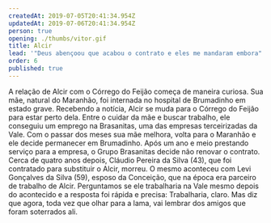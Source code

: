 ```yaml
---
createdAt: 2019-07-05T20:41:34.954Z
updatedAt: 2019-07-06T20:41:34.954Z
person: true
opening: ./thumbs/vitor.gif
title: Alcir
lead: '"Deus abençoou que acabou o contrato e eles me mandaram embora"'
order: 6
published: true
---
```

A relação de Alcir com o Córrego do Feijão começa de maneira curiosa. Sua mãe, natural do Maranhão, foi internada no hospital de Brumadinho em estado grave. Recebendo a notícia, Alcir se muda para o Córrego do Feijão para estar perto dela. Entre o cuidar da mãe e buscar trabalho, ele conseguiu um emprego na Brasanitas, uma das empresas terceirizadas da Vale. Com o passar dos meses sua mãe melhora, volta para o Maranhão e ele decide permanecer em Brumadinho. Após um ano e meio prestando serviço para a empresa, o Grupo Brasanitas decide não renovar o contrato. Cerca de quatro anos depois, Cláudio Pereira da Silva (43), que foi contratado para substituir o Alcir, morreu. O mesmo aconteceu com Levi Gonçalves da Silva (59), esposo da Conceição, que na época era parceiro de trabalho de Alcir. Perguntamos se ele trabalharia na Vale mesmo depois do acontecido e a resposta foi rápida e precisa: Trabalharia, claro. Mas diz que agora, toda vez que olhar para a lama, vai lembrar dos amigos que foram soterrados ali.

<div class="video" title="Título descritivo do vídeo para acessibilidade" data-video="k2Xe8Ruwa9o"></div>
